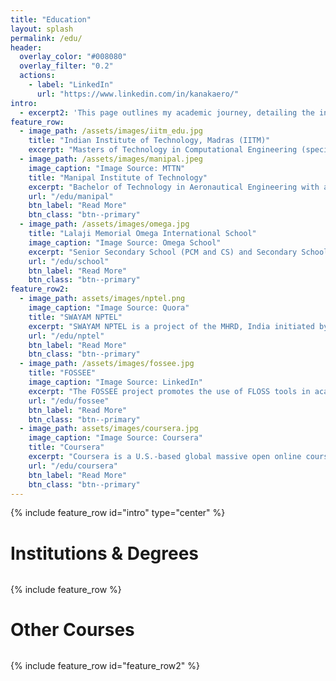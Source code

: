 ```yaml
---
title: "Education"
layout: splash
permalink: /edu/
header:
  overlay_color: "#008080"
  overlay_filter: "0.2"
  actions:
    - label: "LinkedIn"
      url: "https://www.linkedin.com/in/kanakaero/"
intro: 
  - excerpt2: 'This page outlines my academic journey, detailing the institutions I have attended, the degrees I have earned, and the courses I have taken.'
feature_row:
  - image_path: /assets/images/iitm_edu.jpg
    title: "Indian Institute of Technology, Madras (IITM)"
    excerpt: "Masters of Technology in Computational Engineering (specialization in Computational Fluid Dynamics).<br><br><b>Date:</b> Ongoing<br>"
  - image_path: /assets/images/manipal.jpeg
    image_caption: "Image Source: MTTN"
    title: "Manipal Institute of Technology"
    excerpt: "Bachelor of Technology in Aeronautical Engineering with a specialization in Aerodynamics.<br><b>Date:</b> 2021-2025<br><br>"
    url: "/edu/manipal"
    btn_label: "Read More"
    btn_class: "btn--primary"
  - image_path: /assets/images/omega.jpg
    title: "Lalaji Memorial Omega International School"
    image_caption: "Image Source: Omega School"
    excerpt: "Senior Secondary School (PCM and CS) and Secondary School<br><b>Date:</b> 2021 & 2019"
    url: "/edu/school"
    btn_label: "Read More"
    btn_class: "btn--primary"
feature_row2:
  - image_path: assets/images/nptel.png
    image_caption: "Image Source: Quora"
    title: "SWAYAM NPTEL"
    excerpt: "SWAYAM NPTEL is a project of the MHRD, India initiated by 7 IITs along with the IISc, Bangalore in 2003, to provide quality education to anyone interested in learning from the IITs.<br>"
    url: "/edu/nptel"
    btn_label: "Read More"
    btn_class: "btn--primary"
  - image_path: /assets/images/fossee.jpg
    title: "FOSSEE"
    image_caption: "Image Source: LinkedIn"
    excerpt: "The FOSSEE project promotes the use of FLOSS tools in academia and research. It is a part of the National Mission on Education through ICT, Ministry of Education (MoE), Government of India."
    url: "/edu/fossee"
    btn_label: "Read More"
    btn_class: "btn--primary"
  - image_path: assets/images/coursera.jpg
    image_caption: "Image Source: Coursera"
    title: "Coursera"
    excerpt: "Coursera is a U.S.-based global massive open online course provider that works with universities and other organizations to offer online courses, certifications, and degrees in a variety of subjects."
    url: "/edu/coursera"
    btn_label: "Read More"
    btn_class: "btn--primary"
---
```


{% include feature_row id="intro" type="center" %}

<h1>Institutions & Degrees</h1>

<div style="margin-top: 2rem;"></div>

{% include feature_row %}

<h1>Other Courses</h1>

<div style="margin-top: 2rem;"></div>

{% include feature_row id="feature_row2" %}
